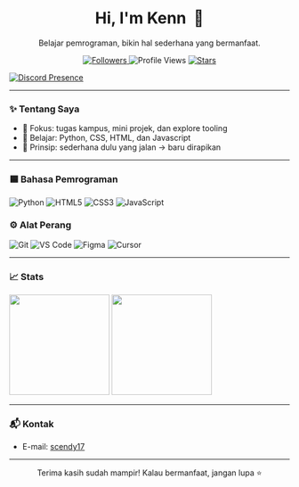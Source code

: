 <!-- Header -->
<h1 align="center">Hi, I'm Kenn <img src="https://raw.githubusercontent.com/tonsky/FiraCode/master/distr/ttf/FiraCode-Regular.ttf" width="0" height="0"> 👋</h1>
<p align="center">Belajar pemrograman, bikin hal sederhana yang bermanfaat.</p>

<p align="center">
  <a href="https://github.com/scendy17?tab=followers">
    <img alt="Followers" src="https://img.shields.io/github/followers/scendy17?style=flat&color=0ea5e9&label=Followers">
  </a>
  <img alt="Profile Views" src="https://komarev.com/ghpvc/?username=scendy17&style=flat&color=22c55e">
  <a href="https://github.com/scendy17">
    <img alt="Stars" src="https://img.shields.io/github/stars/scendy17?style=flat&color=f59e0b">
  </a>
</p>

<div align="left">
  <a href="https://discord.com/users/728593659058061423">
    <img src="https://lanyard.cnrad.dev/api/728593659058061423?showDisplayName=true&hideActivity=whenNotUsed&hideTimestamp=false&bg=:#1e2124&borderRadius=10px&hideStatus=false&hideDiscriminator=false&idleMessage=Probably%20coding%20something%20cool..." alt="Discord Presence" />
  </a>
</div>

---

### ✨ Tentang Saya
- 🔭 Fokus: tugas kampus, mini projek, dan explore tooling
- 🌱 Belajar: Python, CSS, HTML, dan Javascript
- 🎯 Prinsip: sederhana dulu yang jalan → baru dirapikan

---

### **🟦 Bahasa Pemrograman**
<div align="left">
  <img src="https://img.shields.io/badge/Python-3776AB?style=for-the-badge&logo=python&logoColor=white" alt="Python" />
  <img src="https://img.shields.io/badge/HTML5-E34F26?style=for-the-badge&logo=html5&logoColor=white" alt="HTML5" />
  <img src="https://img.shields.io/badge/CSS3-1572B6?style=for-the-badge&logo=css3&logoColor=white" alt="CSS3" />
  <img src="https://img.shields.io/badge/JavaScript-F7DF1E?style=for-the-badge&logo=javascript&logoColor=black" alt="JavaScript" />
</div>

### **⚙️ Alat Perang**
<div align="left">
  <img src="https://img.shields.io/badge/Git-F05032?style=for-the-badge&logo=git&logoColor=white" alt="Git" />
  <img src="https://img.shields.io/badge/VS%20Code-007ACC?style=for-the-badge&logo=visualstudiocode&logoColor=white" alt="VS Code" />
  <img src="https://img.shields.io/badge/Figma-F24E1E?style=for-the-badge&logo=figma&logoColor=white" alt="Figma" />
  <img src="https://img.shields.io/badge/Cursor-black?style=for-the-badge&logo=cursor&logoColor=white" alt="Cursor" />
</div>

---

### 📈 Stats
<div align="left">
  <a>
  <img height="180em" src="https://github-readme-stats-eight-theta.vercel.app/api?username=scennmieayam&show_icons=true&include_all_commits=true&count_private=true&bg_color=00000000&theme=dark&include_all_commits=true&layout=compact"/>
  <img height="180em" src="https://github-readme-stats-eight-theta.vercel.app/api/top-langs/?username=scennmieayam&show_icons=true&include_all_commits=true&count_private=true&bg_color=00000000&theme=dark&&include_all_commits=true&layout=compact"/>
  </a>
</div>

---

### 📬 Kontak
- E-mail: <a href="mailto:scendy17@gmail.com">scendy17</a>
<!-- - (Opsional) Tambahkan email/LinkedIn/Discord di sini -->

---

<p align="center">Terima kasih sudah mampir! Kalau bermanfaat, jangan lupa ⭐</p>

<!--
**scendy17/scendy17** is a ✨ _special_ ✨ repository because its `README.md` (this file) appears on your GitHub profile.

Here are some ideas to get you started:

- 🔭 I’m currently working on ...
- 🌱 I’m currently learning ...
- 👯 I’m looking to collaborate on ...
- 🤔 I’m looking for help with ...
- 💬 Ask me about ...
- 📫 How to reach me: ...
- 😄 Pronouns: ...
- ⚡ Fun fact: ...
-->
